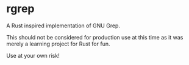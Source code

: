 # rgrep
A Rust inspired implementation of GNU Grep.

This should not be considered for production use at this time as it was merely a learning project for Rust for fun.

Use at your own risk!
